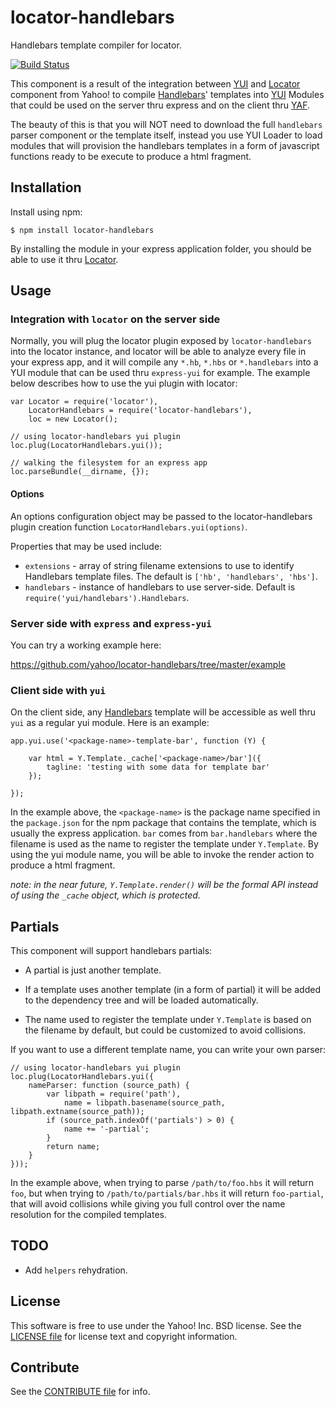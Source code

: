 locator-handlebars
==================

Handlebars template compiler for locator.

[![Build Status](https://travis-ci.org/yahoo/locator-handlebars.png?branch=master)](https://travis-ci.org/yahoo/locator-handlebars)

This component is a result of the integration between [YUI][] and [Locator][] component from Yahoo! to compile [Handlebars][]' templates into [YUI][] Modules that could be used on the server thru express and on the client thru [YAF][].

The beauty of this is that you will NOT need to download the full `handlebars` parser component or the template itself, instead you use YUI Loader to load modules that will provision the handlebars templates in a form of javascript functions ready to be execute to produce a html fragment.

[Handlebars]: http://handlebarsjs.com/
[Locator]: https://github.com/yahoo/locator
[YUI]: https://github.com/yui/yui3
[YAF]: http://yuilibrary.com/yui/docs/app/


Installation
------------

Install using npm:

```shell
$ npm install locator-handlebars
```

By installing the module in your express application folder, you should be able to use it thru [Locator][].


Usage
-----

### Integration with `locator` on the server side

Normally, you will plug the locator plugin exposed by `locator-handlebars` into the locator instance, and locator will be able to analyze every file in your express app, and it will compile any `*.hb`, `*.hbs` or `*.handlebars` into a YUI module that can be used thru `express-yui` for example. The example below describes how to use the yui plugin with locator:

```
var Locator = require('locator'),
    LocatorHandlebars = require('locator-handlebars'),
    loc = new Locator();

// using locator-handlebars yui plugin
loc.plug(LocatorHandlebars.yui());

// walking the filesystem for an express app
loc.parseBundle(__dirname, {});
```

#### Options

An options configuration object may be passed to the locator-handlebars plugin creation function `LocatorHandlebars.yui(options)`.

Properties that may be used include:
- `extensions` - array of string filename extensions to use to identify Handlebars template files. The default is `['hb', 'handlebars', 'hbs']`.
- `handlebars` - instance of handlebars to use server-side. Default is `require('yui/handlebars').Handlebars`.


### Server side with `express` and `express-yui`

You can try a working example here:

https://github.com/yahoo/locator-handlebars/tree/master/example

### Client side with `yui`

On the client side, any [Handlebars][] template will be accessible as well thru `yui` as a regular yui module. Here is an example:

```
app.yui.use('<package-name>-template-bar', function (Y) {

    var html = Y.Template._cache['<package-name>/bar']({
        tagline: 'testing with some data for template bar'
    });

});
```

In the example above, the `<package-name>` is the package name specified in the `package.json` for the npm package that contains the template, which is usually the express application. `bar` comes from `bar.handlebars` where the filename is used as the name to register the template under `Y.Template`. By using the yui module name, you will be able to invoke the render action to produce a html fragment.

_note: in the near future, `Y.Template.render()` will be the formal API instead of using the `_cache` object, which is protected._


Partials
--------

This component will support handlebars partials:

* A partial is just another template.

* If a template uses another template (in a form of partial) it will be added to the dependency tree and will be loaded automatically.

* The name used to register the template under `Y.Template` is based on the filename by default, but could be customized to avoid collisions.

If you want to use a different template name, you can write your own parser:

```
// using locator-handlebars yui plugin
loc.plug(LocatorHandlebars.yui({
    nameParser: function (source_path) {
        var libpath = require('path'),
            name = libpath.basename(source_path, libpath.extname(source_path));
        if (source_path.indexOf('partials') > 0) {
            name += '-partial';
        }
        return name;
    }
}));
```

In the example above, when trying to parse `/path/to/foo.hbs` it will return `foo`, but when trying to `/path/to/partials/bar.hbs` it will return `foo-partial`, that will avoid collisions while giving you full control over the name resolution for the compiled templates.

TODO
----

* Add `helpers` rehydration.


License
-------

This software is free to use under the Yahoo! Inc. BSD license.
See the [LICENSE file][] for license text and copyright information.

[LICENSE file]: https://github.com/yahoo/locator-handlebars/blob/master/LICENSE.txt


Contribute
----------

See the [CONTRIBUTE file][] for info.

[CONTRIBUTE file]: https://github.com/yahoo/locator-handlebars/blob/master/CONTRIBUTE.md
